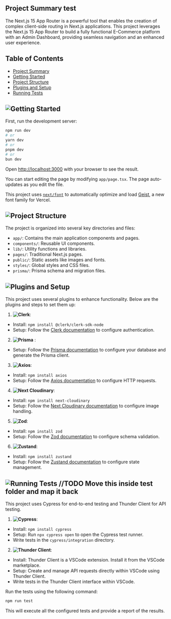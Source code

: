 ## Project Summary test

The Next.js 15 App Router is a powerful tool that enables the creation of complex client-side routing in Next.js applications. This project leverages the Next.js 15 App Router to build a fully functional E-Commerce platform with an Admin Dashboard, providing seamless navigation and an enhanced user experience.

## Table of Contents

- [Project Summary](#project-summary)
- [Getting Started](#getting-started)
- [Project Structure](#project-structure)
- [Plugins and Setup](#plugins-and-setup)
- [Running Tests](#running-tests)

## **![Getting Started](https://img.shields.io/badge/Getting%20Started-2D3748?style=for-the-badge&logo=rocket&logoColor=white)**

First, run the development server:

```bash
npm run dev
# or
yarn dev
# or
pnpm dev
# or
bun dev
```

Open [http://localhost:3000](http://localhost:3000) with your browser to see the result.

You can start editing the page by modifying `app/page.tsx`. The page auto-updates as you edit the file.

This project uses [`next/font`](https://nextjs.org/docs/app/building-your-application/optimizing/fonts) to automatically optimize and load [Geist](https://vercel.com/font), a new font family for Vercel.

## **![Project Structure](https://img.shields.io/badge/Project%20Structure-2D3748?style=for-the-badge&logo=structure&logoColor=white)**

The project is organized into several key directories and files:

- `app/`: Contains the main application components and pages.
- `components/`: Reusable UI components.
- `lib/`: Utility functions and libraries.
- `pages/`: Traditional Next.js pages.
- `public/`: Static assets like images and fonts.
- `styles/`: Global styles and CSS files.
- `prisma/`: Prisma schema and migration files.

## **![Plugins and Setup](https://img.shields.io/badge/Plugins%20and%20Setup-2D3748?style=for-the-badge&logo=plugin&logoColor=white)**

This project uses several plugins to enhance functionality. Below are the plugins and steps to set them up:

1. **![Clerk](https://img.shields.io/badge/Clerk-2D3748?style=for-the-badge&logo=clerk&logoColor=white)**:

- Install: `npm install @clerk/clerk-sdk-node`
- Setup: Follow the [Clerk documentation](https://docs.clerk.dev/) to configure authentication.

2. **![Prisma](https://img.shields.io/badge/Prisma-2D3748?style=for-the-badge&logo=prisma&logoColor=white)** : 

- Setup: Follow the [Prisma documentation](prisma/readme.md) to configure your database and generate the Prisma client.

3. **![Axios](https://img.shields.io/badge/Axios-2D3748?style=for-the-badge&logo=axios&logoColor=white)**:

- Install: `npm install axios`
- Setup: Follow the [Axios documentation](https://axios-http.com/docs/intro) to configure HTTP requests.

4. **![Next Cloudinary](https://img.shields.io/badge/Next%20Cloudinary-2D3748?style=for-the-badge&logo=cloudinary&logoColor=white)**:

- Install: `npm install next-cloudinary`
- Setup: Follow the [Next Cloudinary documentation](https://next-cloudinary.spacejelly.dev/) to configure image handling.

5. **![Zod](https://img.shields.io/badge/Zod-2D3748?style=for-the-badge&logo=zod&logoColor=white)**:

- Install: `npm install zod`
- Setup: Follow the [Zod documentation](https://zod.dev/) to configure schema validation.

6. **![Zustand](https://img.shields.io/badge/Zustand-2D3748?style=for-the-badge&logo=zustand&logoColor=white)**:

- Install: `npm install zustand`
- Setup: Follow the [Zustand documentation](https://docs.pmnd.rs/zustand/getting-started/introduction) to configure state management.



## **![Running Tests](https://img.shields.io/badge/Tests-2D3748?style=for-the-badge&logo=testing-library&logoColor=white)** //TODO Move this inside test folder and map it back

This project uses Cypress for end-to-end testing and Thunder Client for API testing.

1. **![Cypress](https://img.shields.io/badge/Cypress-2D3748?style=for-the-badge&logo=cypress&logoColor=white)**:
- Install: `npm install cypress`
- Setup: Run `npx cypress open` to open the Cypress test runner.
- Write tests in the `cypress/integration` directory.

2. **![Thunder Client](https://img.shields.io/badge/Thunder%20Client-2D3748?style=for-the-badge&logo=thunder-client&logoColor=white)**:
- Install: Thunder Client is a VSCode extension. Install it from the VSCode marketplace.
- Setup: Create and manage API requests directly within VSCode using Thunder Client.
- Write tests in the Thunder Client interface within VSCode.

Run the tests using the following command:

```bash
npm run test
```

This will execute all the configured tests and provide a report of the results.


